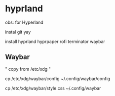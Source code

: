 # hyprland

obs: for Hyperland

instal git yay

install hyprland hyprpaper rofi terminator waybar



## Waybar

" copy from /etc/xdg "

cp /etc/xdg/waybar/config ~/.config/waybar/config

cp /etc/xdg/waybar/style.css ~/.config/waybar
